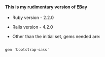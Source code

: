 #### This is my rudimentary version of EBay

* Ruby version - 2.2.0

* Rails version - 4.2.0

* Other than the initial set, gems needed are:

```shell

gem 'bootstrap-sass'


```

